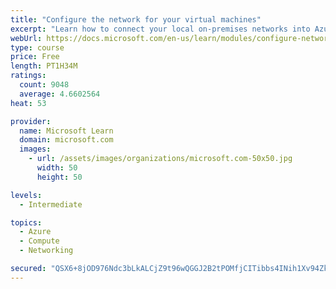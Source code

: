 ```yaml
---
title: "Configure the network for your virtual machines"
excerpt: "Learn how to connect your local on-premises networks into Azure using virtual networks, VPN gateways, and Azure ExpressRoute."
webUrl: https://docs.microsoft.com/en-us/learn/modules/configure-network-for-azure-virtual-machines/
type: course
price: Free
length: PT1H34M
ratings:
  count: 9048
  average: 4.6602564
heat: 53

provider:
  name: Microsoft Learn
  domain: microsoft.com
  images:
    - url: /assets/images/organizations/microsoft.com-50x50.jpg
      width: 50
      height: 50

levels:
  - Intermediate

topics:
  - Azure
  - Compute
  - Networking

secured: "QSX6+8jOD976Ndc3bLkALCjZ9t96wQGGJ2B2tPOMfjCITibbs4INih1Xv94ZkpdQC+dLLpbZS5tT8nN6n94EteQDVABSZe0frwTF/lAjlI61ScJWymjlsEcRGNQChjFQtmAwBwd1qu0mSn2ZbUFw/EU7PmkqjF6J4WFpXa9c5oiTIFcxjC/3gcKMGK9vWeirPtMigPdlG+jCZ/+1KiI87bgbFfX7jaq2ee/kBvlmzslIpxhQ6qhXeCShZOxll9YeX/Eu2V33ImcuboDy0j2NOLWMKhfyEJ+1T+BY5l/p+y4/iz+AjkRM4VTSV06NmynrNFPnBJo9EQFFWsoaQ9O1rKVEGTEyXt2AYaeV93UJsfors0zXB3myEzI/C00r4FIk6q1MXJKKzRwds7vWKem+NBXHVaF+f0MRquiU6u4jbmg=;is4Cr0Gc1mQBEOvBc1xRhw=="
---
```


